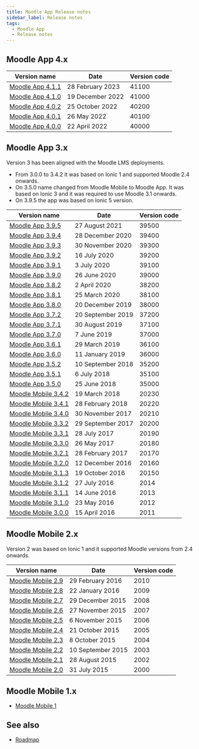 ```yaml
---
title: Moodle App Release notes
sidebar_label: Release notes
tags:
  - Moodle App
  - Release notes
---
```


## Moodle App 4.x

| **Version name** | **Date** | **Version code** |
|---|---|---|
| [Moodle App 4.1.1](./app_releases/v4/v4.1.1) | 28 February 2023 | 41100 |
| [Moodle App 4.1.0](./app_releases/v4/v4.1.0) | 19 December 2022 | 41000 |
| [Moodle App 4.0.2](./app_releases/v4/v4.0.2) | 25 October 2022 | 40200 |
| [Moodle App 4.0.1](./app_releases/v4/v4.0.1) | 26 May 2022 | 40100 |
| [Moodle App 4.0.0](./app_releases/v4/v4.0.0) | 22 April 2022 | 40000 |

## Moodle App 3.x

Version 3 has been aligned with the Moodle LMS deployments.

- From 3.0.0 to 3.4.2 it was based on Ionic 1 and supported Moodle 2.4 onwards.
- On 3.5.0 name changed from Moodle Mobile to Moodle App. It was based on Ionic 3 and it was required to use Moodle 3.1 onwards.
- On 3.9.5 the app was based on Ionic 5 version.

| **Version name** | **Date** | **Version code** |
|---|---|---|
| [Moodle App 3.9.5](./app_releases/v3/v3.9.5) | 27 August 2021 | 39500 |
| [Moodle App 3.9.4](./app_releases/v3/v3.9.4) | 28 December 2020 | 39400 |
| [Moodle App 3.9.3](./app_releases/v3/v3.9.3) | 30 November 2020 | 39300 |
| [Moodle App 3.9.2](./app_releases/v3/v3.9.2) | 16 July 2020 | 39200 |
| [Moodle App 3.9.1](./app_releases/v3/v3.9.1) | 3 July 2020 | 39100 |
| [Moodle App 3.9.0](./app_releases/v3/v3.9.0) | 26 June 2020 | 39000 |
| [Moodle App 3.8.2](./app_releases/v3/v3.8.2) | 2 April 2020 | 38200 |
| [Moodle App 3.8.1](./app_releases/v3/v3.8.1) | 25 March 2020 | 38100 |
| [Moodle App 3.8.0](./app_releases/v3/v3.8.0) | 20 December 2019 | 38000 |
| [Moodle App 3.7.2](./app_releases/v3/v3.7.2) | 20 September 2019 | 37200 |
| [Moodle App 3.7.1](./app_releases/v3/v3.7.1) | 30 August 2019 | 37100 |
| [Moodle App 3.7.0](./app_releases/v3/v3.7.0) | 7 June 2019 | 37000 |
| [Moodle App 3.6.1](./app_releases/v3/v3.6.1) | 29 March 2019 | 36100 |
| [Moodle App 3.6.0](./app_releases/v3/v3.6.0) | 11 January 2019 | 36000 |
| [Moodle App 3.5.2](./app_releases/v3/v3.5.2) | 10 September 2018 | 35200 |
| [Moodle App 3.5.1](./app_releases/v3/v3.5.1) | 6 July 2018 | 35100 |
| [Moodle App 3.5.0](./app_releases/v3/v3.5.0) | 25 June 2018 | 35000 |
| [Moodle Mobile 3.4.2](./app_releases/v3/v3.4.2) | 19 March 2018 | 20230 |
| [Moodle Mobile 3.4.1](./app_releases/v3/v3.4.1) | 28 February 2018 | 20220 |
| [Moodle Mobile 3.4.0](./app_releases/v3/v3.4.0) | 30 November 2017 | 20210 |
| [Moodle Mobile 3.3.2](./app_releases/v3/v3.3.2) | 29 September 2017 | 20200 |
| [Moodle Mobile 3.3.1](./app_releases/v3/v3.3.1) | 28 July 2017 | 20190 |
| [Moodle Mobile 3.3.0](./app_releases/v3/v3.3.0) | 26 May 2017 | 20180 |
| [Moodle Mobile 3.2.1](./app_releases/v3/v3.2.1) | 28 February 2017 | 20170 |
| [Moodle Mobile 3.2.0](./app_releases/v3/v3.2.0) | 12 December 2016 | 20160 |
| [Moodle Mobile 3.1.3](./app_releases/v3/v3.1.3) | 19 October 2016 | 20150 |
| [Moodle Mobile 3.1.2](./app_releases/v3/v3.1.2) | 27 July 2016 | 2014 |
| [Moodle Mobile 3.1.1](./app_releases/v3/v3.1.1) | 14 June 2016 | 2013 |
| [Moodle Mobile 3.1.0](./app_releases/v3/v3.1.0) | 23 May 2016 | 2012 |
| [Moodle Mobile 3.0.0](./app_releases/v3/v3.0.0) | 15 April 2016 | 2011 |

## Moodle Mobile 2.x

Version 2 was based on Ionic 1 and it supported Moodle versions from 2.4 onwards.

| **Version name** | **Date** | **Version code** |
|---|---|---|
| [Moodle Mobile 2.9](./app_releases/v2/v2.9) | 29 February 2016 | 2010 |
| [Moodle Mobile 2.8](./app_releases/v2/v2.8) | 22 January 2016 | 2009 |
| [Moodle Mobile 2.7](./app_releases/v2/v2.7) | 29 December 2015 | 2008 |
| [Moodle Mobile 2.6](./app_releases/v2/v2.6) | 27 November 2015 | 2007 |
| [Moodle Mobile 2.5](./app_releases/v2/v2.5) | 6 November 2015 | 2006 |
| [Moodle Mobile 2.4](./app_releases/v2/v2.4) | 21 October 2015 | 2005 |
| [Moodle Mobile 2.3](./app_releases/v2/v2.3) | 8 October 2015 | 2004 |
| [Moodle Mobile 2.2](./app_releases/v2/v2.2) | 10 September 2015 | 2003 |
| [Moodle Mobile 2.1](./app_releases/v2/v2.1) | 28 August 2015 | 2002 |
| [Moodle Mobile 2.0](./app_releases/v2/v2.0) | 31 July 2015 | 2000 | |

## Moodle Mobile 1.x

- [Moodle Mobile 1](./app_releases/v1.x)

## See also

- [Roadmap](./community/roadmap.md)
